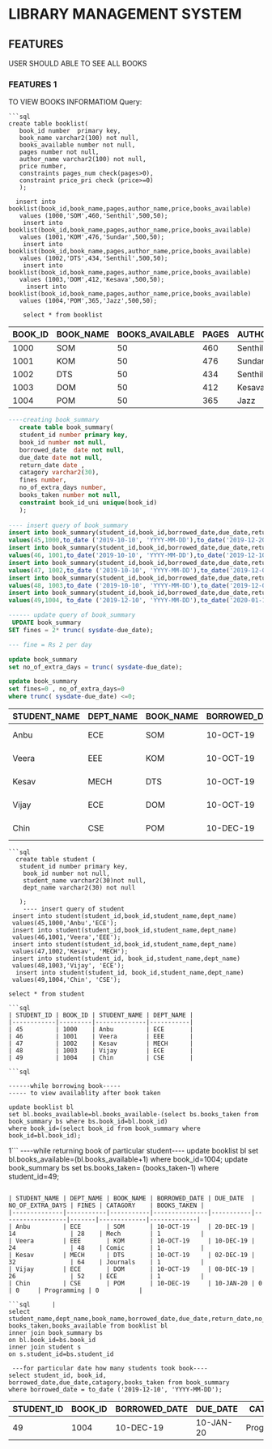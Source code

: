 # LIBRARY MANAGEMENT SYSTEM

## FEATURES
   USER SHOULD ABLE TO SEE ALL BOOKS

### FEATURES 1
   TO VIEW BOOKS INFORMATIOM
Query:

```
```sql
create table booklist( 
   book_id number  primary key,
   book_name varchar2(100) not null,
   books_available number not null,
   pages number not null,
   author_name varchar2(100) not null,
   price number,
   constraints pages_num check(pages>0),
   constraint price_pri check (price>=0)
   );
   
  insert into booklist(book_id,book_name,pages,author_name,price,books_available)
   values (1000,'SOM',460,'Senthil',500,50);
    insert into booklist(book_id,book_name,pages,author_name,price,books_available)
   values (1001,'KOM',476,'Sundar',500,50);
    insert into booklist(book_id,book_name,pages,author_name,price,books_available)
   values (1002,'DTS',434,'Senthil',500,50);
    insert into booklist(book_id,book_name,pages,author_name,price,books_available)
   values (1003,'DOM',412,'Kesava',500,50); 
     insert into booklist(book_id,book_name,pages,author_name,price,books_available)
   values (1004,'POM',365,'Jazz',500,50); 

    select * from booklist
```  
| BOOK_ID | BOOK_NAME | BOOKS_AVAILABLE | PAGES | AUTHOR_NAME | PRICE |   
|---------|-----------|-----------------|-------|-------------|-------|
| 1000    | SOM       | 50              | 460   | Senthil     | 500   |   
| 1001    | KOM       | 50              | 476   | Sundar      | 500   |   
| 1002    | DTS       | 50              | 434   | Senthil     | 500   |   
| 1003    | DOM       | 50              | 412   | Kesava      | 500   |   
| 1004    | POM       | 50              | 365   | Jazz        | 500   |   

```sql
----creating book_summary
   create table book_summary(
   student_id number primary key,
   book_id number not null,
   borrowed_date  date not null,
   due_date date not null,
   return_date date ,
   catagory varchar2(30),
   fines number,
   no_of_extra_days number,
   books_taken number not null,
   constraint book_id_uni unique(book_id)
   );
   
---- insert query of book_summary
insert into book_summary(student_id,book_id,borrowed_date,due_date,return_date,catagory, books_taken )
values(45,1000,to_date ('2019-10-10', 'YYYY-MM-DD'),to_date('2019-12-20', 'YYYY-MM-DD'),sysdate,'Mech',1);
insert into book_summary(student_id,book_id,borrowed_date,due_date,return_date,catagory,books_taken)
values(46, 1001,to_date('2019-10-10', 'YYYY-MM-DD'),to_date('2019-12-10', 'YYYY-MM-DD'),sysdate,'Comic',1);
insert into book_summary(student_id,book_id,borrowed_date,due_date,return_date,catagory ,books_taken )
values(47, 1002,to_date ('2019-10-10', 'YYYY-MM-DD'),to_date('2019-12-02', 'YYYY-MM-DD'),sysdate,'Journals',1);
insert into book_summary(student_id,book_id,borrowed_date,due_date,return_date,catagory, books_taken )
values(48, 1003,to_date ('2019-10-10', 'YYYY-MM-DD'),to_date('2019-12-08', 'YYYY-MM-DD'),sysdate,'ECE',1);   
insert into book_summary(student_id,book_id,borrowed_date,due_date,return_date,catagory, books_taken )
values(49,1004, to_date ('2019-12-10', 'YYYY-MM-DD'),to_date('2020-01-10', 'YYYY-MM-DD'),sysdate,'Programming',1);

------ update query of book_summary
 UPDATE book_summary
SET fines = 2* trunc( sysdate-due_date);

--- fine = Rs 2 per day

update book_summary
set no_of_extra_days = trunc( sysdate-due_date);

update book_summary
set fines=0 , no_of_extra_days=0
where trunc( sysdate-due_date) <=0;

```
| STUDENT_NAME | DEPT_NAME | BOOK_NAME | BORROWED_DATE | DUE_DATE  | NO_OF_EXTRA_DAYS | FINES | CATAGORY    | BOOKS_TAKEN |
|--------------|-----------|-----------|---------------|-----------|------------------|-------|-------------|-------------|
| Anbu         | ECE       | SOM       | 10-OCT-19     | 20-DEC-19 | 14               | 28    | Mech        | 1           |
| Veera        | EEE       | KOM       | 10-OCT-19     | 10-DEC-19 | 24               | 48    | Comic       | 1           |
| Kesav        | MECH      | DTS       | 10-OCT-19     | 02-DEC-19 | 32               | 64    | Journals    | 1           |
| Vijay        | ECE       | DOM       | 10-OCT-19     | 08-DEC-19 | 26               | 52    | ECE         | 1           |
| Chin         | CSE       | POM       | 10-DEC-19     | 10-JAN-20 | 0                | 0     | Programming | 1           |
```
```sql
  create table student (
   student_id number primary key,
    book_id number not null,
    student_name varchar2(30)not null,
    dept_name varchar2(30) not null
   
   );
    ---- insert query of student
 insert into student(student_id,book_id,student_name,dept_name)
 values(45,1000,'Anbu','ECE');
 insert into student(student_id,book_id,student_name,dept_name)
 values(46,1001,'Veera','EEE');
 insert into student(student_id,book_id,student_name,dept_name)
 values(47,1002,'Kesav', 'MECH');
 insert into student(student_id, book_id,student_name,dept_name)
 values(48,1003,'Vijay', 'ECE');
  insert into student(student_id, book_id,student_name,dept_name)
 values(49,1004,'Chin', 'CSE');
 
select * from student

```sql
| STUDENT_ID | BOOK_ID | STUDENT_NAME | DEPT_NAME | 
|------------|---------|--------------|-----------|
| 45         | 1000    | Anbu         | ECE       | 
| 46         | 1001    | Veera        | EEE       | 
| 47         | 1002    | Kesav        | MECH      | 
| 48         | 1003    | Vijay        | ECE       | 
| 49         | 1004    | Chin         | CSE       | 

```sql

------while borrowing book-----
----- to view availablity after book taken
    
update booklist bl
set bl.books_available=bl.books_available-(select bs.books_taken from book_summary bs where bs.book_id=bl.book_id)
where book_id=(select book_id from book_summary where book_id=bl.book_id); 
```

1```
----while returning book of particular student----
update booklist bl
set bl.books_available=(bl.books_available+1)
where book_id=1004;
update book_summary bs
set bs.books_taken= (books_taken-1)
where student_id=49; 
```

| STUDENT_NAME | DEPT_NAME | BOOK_NAME | BORROWED_DATE | DUE_DATE  | NO_OF_EXTRA_DAYS | FINES | CATAGORY    | BOOKS_TAKEN |
|--------------|-----------|-----------|---------------|-----------|------------------|-------|-------------|-------------|
| Anbu         | ECE       | SOM       | 10-OCT-19     | 20-DEC-19 | 14               | 28    | Mech        | 1           |
| Veera        | EEE       | KOM       | 10-OCT-19     | 10-DEC-19 | 24               | 48    | Comic       | 1           |
| Kesav        | MECH      | DTS       | 10-OCT-19     | 02-DEC-19 | 32               | 64    | Journals    | 1           |
| Vijay        | ECE       | DOM       | 10-OCT-19     | 08-DEC-19 | 26               | 52    | ECE         | 1           |
| Chin         | CSE       | POM       | 10-DEC-19     | 10-JAN-20 | 0                | 0     | Programming | 0           |             

```sql      |
select student_name,dept_name,book_name,borrowed_date,due_date,return_date,no_of_extra_days,fines,catagory, books_taken,books_available from booklist bl
inner join book_summary bs
on bl.book_id=bs.book_id
inner join student s
on s.student_id=bs.student_id

 ---for particular date how many students took book----
select student_id, book_id, borrowed_date,due_date,catagory,books_taken from book_summary
where borrowed_date = to_date ('2019-12-10', 'YYYY-MM-DD');
```
|STUDENT_ID	|BOOK_ID |BORROWED_DATE| DUE_DATE |	CATAGORY    |FINES |  NO_OF_EXTRA_DAYS |	BOOKS_TAKEN|
|-----------|--------|-------------|----------|-------------|------|-------------------|--------------|
|49	      | 1004   |10-DEC-19	  |10-JAN-20 |  Programming|	0   |       0           |	0           |





